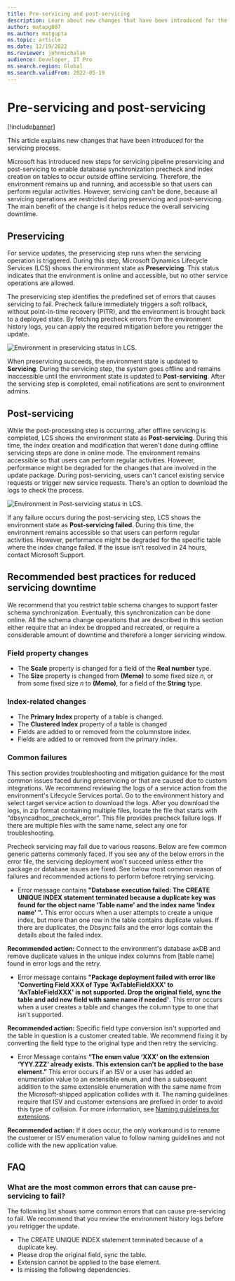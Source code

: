 ```yaml
---
title: Pre-servicing and post-servicing
description: Learn about new changes that have been introduced for the servicing process, including outlines on preservicing, post-servicing, and best practices.
author: matapg007
ms.author: matgupta
ms.topic: article
ms.date: 12/19/2022
ms.reviewer: johnmichalak
audience: Developer, IT Pro
ms.search.region: Global
ms.search.validFrom: 2022-05-19
---
```


# Pre-servicing and post-servicing

[!include[banner](../../../finance/includes/banner.md)]

This article explains new changes that have been introduced for the servicing process.

Microsoft has introduced new steps for servicing pipeline preservicing and post-servicing to enable database synchronization precheck and index creation on tables to occur outside offline servicing. Therefore, the environment remains up and running, and accessible so that users can perform regular activities. However, servicing can't be done, because all servicing operations are restricted during preservicing and post-servicing. The main benefit of the change is it helps reduce the overall servicing downtime.

## Preservicing

For service updates, the preservicing step runs when the servicing operation is triggered. During this step, Microsoft Dynamics Lifecycle Services (LCS) shows the environment state as **Preservicing**. This status indicates that the environment is online and accessible, but no other service operations are allowed.

The preservicing step identifies the predefined set of errors that causes servicing to fail. Precheck failure immediately triggers a soft rollback, without point-in-time recovery (PITR), and the environment is brought back to a deployed state. By fetching precheck errors from the environment history logs, you can apply the required mitigation before you retrigger the update.

![Environment in preservicing status in LCS.](https://user-images.githubusercontent.com/90061039/170361108-a669f070-5001-44b0-8e0b-81c5edca51cd.png)

When preservicing succeeds, the environment state is updated to **Servicing**. During the servicing step, the system goes offline and remains inaccessible until the environment state is updated to **Post-servicing**. After the servicing step is completed, email notifications are sent to environment admins.

## Post-servicing

While the post-processing step is occurring, after offline servicing is completed, LCS shows the environment state as **Post-servicing**. During this time, the index creation and modification that weren't done during offline servicing steps are done in online mode. The environment remains accessible so that users can perform regular activities. However, performance might be degraded for the changes that are involved in the update package. During post-servicing, users can't cancel existing service requests or trigger new service requests. There's an option to download the logs to check the process.

![Environment in Post-servicing status in LCS.](https://user-images.githubusercontent.com/90061039/170360282-65acc76f-e7d9-4980-86c3-d8d9224fb08c.png)

If any failure occurs during the post-servicing step, LCS shows the environment state as **Post-servicing failed**. During this time, the environment remains accessible so that users can perform regular activities. However, performance might be degraded for the specific table where the index change failed. If the issue isn't resolved in 24 hours, contact Microsoft Support.

## Recommended best practices for reduced servicing downtime

We recommend that you restrict table schema changes to support faster schema synchronization. Eventually, this synchronization can be done online. All the schema change operations that are described in this section either require that an index be dropped and recreated, or require a considerable amount of downtime and therefore a longer servicing window.

### Field property changes

- The **Scale** property is changed for a field of the **Real number** type.
- The **Size** property is changed from **(Memo)** to some fixed size *n*, or from some fixed size *n* to **(Memo)**, for a field of the **String** type.

### Index-related changes

- The **Primary Index** property of a table is changed.
- The **Clustered Index** property of a table is changed
- Fields are added to or removed from the columnstore index.
- Fields are added to or removed from the primary index.

### Common failures
This section provides troubleshooting and mitigation guidance for the most common issues faced during preservicing or that are caused due to custom integrations. We recommend reviewing the logs of a service action from the environment's Lifecycle Services portal. Go to the environment history and select target service action to download the logs. After you download the logs, in zip format containing multiple files, locate the file that starts with “dbsyncadhoc_precheck_error”. This file provides precheck failure logs. If there are multiple files with the same name, select any one for troubleshooting.

Precheck servicing may fail due to various reasons. Below are few common generic patterns commonly faced. If you see any of the below errors in the error file, the servicing deployment won't succeed unless either the package or database issues are fixed. See below most common reason of failures and recommended actions to perform before retrying servicing.

- Error message contains **"Database execution failed: The CREATE UNIQUE INDEX statement terminated because a duplicate key was found for the object name 'Table name' and the index name 'Index name' ".** This error occurs when a user attempts to create a unique index, but more than one row in the table contains duplicate values. If there are duplicates, the Dbsync fails and the error logs contain the details about the failed index.

**Recommended action:** Connect to the environment's database axDB and remove duplicate values in the unique index columns from [table name] found in error logs and the retry.

- Error message contains **"Package deployment failed with error like 'Converting Field XXX of Type 'AxTableFieldXXX' to 'AxTableFieldXXX' is not supported. Drop the original field, sync the table and add new field with same name if needed'**. This error occurs when a user creates a table and changes the column type to one that isn't supported. 
 
**Recommended action:** Specific field type conversion isn't supported and the table in question is a customer created table. We recommend fixing it by converting the field type to the original type and then retry the servicing.

- Error Message contains **“The enum value ‘XXX’ on the extension ‘YYY.ZZZ’ already exists. This extension can't be applied to the base element.”** This error occurs if an ISV or a user has added an enumeration value to an extensible enum, and then a subsequent addition to the same extensible enumeration with the same name from the Microsoft-shipped application collides with it. The naming guidelines require that ISV and customer extensions are prefixed in order to avoid this type of collision. For more information, see [Naming guidelines for extensions](../../dev-itpro/extensibility/naming-guidelines-extensions.md#naming-model-elements).

**Recommended action:** If it does occur, the only workaround is to rename the customer or ISV enumeration value to follow naming guidelines and not collide with the new application value.
 
## FAQ

### What are the most common errors that can cause pre-servicing to fail?

The following list shows some common errors that can cause pre-servicing to fail. We recommend that you review the environment history logs before you retrigger the update.

- The CREATE UNIQUE INDEX statement terminated because of a duplicate key.
- Please drop the original field, sync the table.
- Extension cannot be applied to the base element.
- Is missing the following dependencies.

